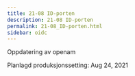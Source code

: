 ```yaml
---
title: 21-08 ID-porten
description: 21-08 ID-porten
permalink: 21-08_ID-porten.html
sidebar: oidc
---
```



Oppdatering av openam



Planlagd produksjonssetting: Aug 24, 2021